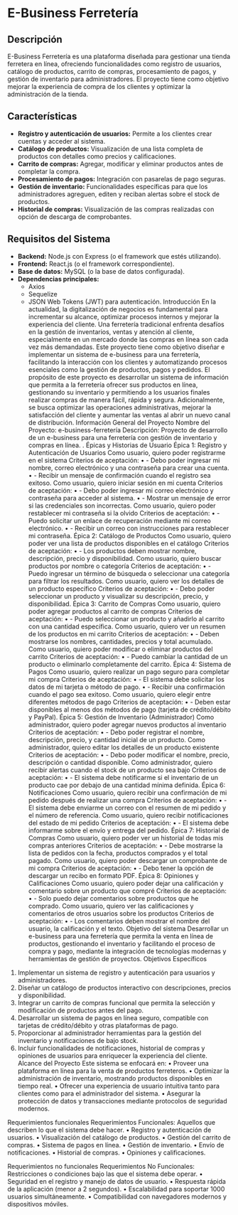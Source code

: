 # E-Business Ferretería
## Descripción
E-Business Ferretería es una plataforma diseñada para gestionar una tienda ferretera en línea, ofreciendo funcionalidades como registro de usuarios, catálogo de productos, carrito de compras, procesamiento de pagos, y gestión de inventario para administradores. El proyecto tiene como objetivo mejorar la experiencia de compra de los clientes y optimizar la administración de la tienda.
## Características
- **Registro y autenticación de usuarios:** Permite a los clientes crear cuentas y acceder al sistema.
- **Catálogo de productos:** Visualización de una lista completa de productos con detalles como precios y calificaciones.
- **Carrito de compras:** Agregar, modificar y eliminar productos antes de completar la compra.
- **Procesamiento de pagos:** Integración con pasarelas de pago seguras.
- **Gestión de inventario:** Funcionalidades específicas para que los administradores agreguen, editen y reciban alertas sobre el stock de productos.
- **Historial de compras:** Visualización de las compras realizadas con opción de descarga de comprobantes.
## Requisitos del Sistema
- **Backend:** Node.js con Express (o el framework que estés utilizando).
- **Frontend:** React.js (o el framework correspondiente).
- **Base de datos:** MySQL (o la base de datos configurada).
- **Dependencias principales:** 
  - Axios
  - Sequelize
  - JSON Web Tokens (JWT) para autenticación.
Introducción
En la actualidad, la digitalización de negocios es fundamental para incrementar su alcance, optimizar procesos internos y mejorar la experiencia del cliente. Una ferretería tradicional enfrenta desafíos en la gestión de inventarios, ventas y atención al cliente, especialmente en un mercado donde las compras en línea son cada vez más demandadas. Este proyecto tiene como objetivo diseñar e implementar un sistema de e-business para una ferretería, facilitando la interacción con los clientes y automatizando procesos esenciales como la gestión de productos, pagos y pedidos.
El propósito de este proyecto es desarrollar un sistema de información que permita a la ferretería ofrecer sus productos en línea, gestionando su inventario y permitiendo a los usuarios finales realizar compras de manera fácil, rápida y segura. Adicionalmente, se busca optimizar las operaciones administrativas, mejorar la satisfacción del cliente y aumentar las ventas al abrir un nuevo canal de distribución.
Información General del Proyecto
Nombre del Proyecto: e-business-ferretería
Descripción: Proyecto de desarrollo de un e-business para una ferretería con gestión de inventario y compras en línea.
. Épicas y Historias de Usuario
Épica 1: Registro y Autenticación de Usuarios
Como usuario, quiero poder registrarme en el sistema
Criterios de aceptación:
•	- Debo poder ingresar mi nombre, correo electrónico y una contraseña para crear una cuenta.
•	- Recibir un mensaje de confirmación cuando el registro sea exitoso.
Como usuario, quiero iniciar sesión en mi cuenta
Criterios de aceptación:
•	- Debo poder ingresar mi correo electrónico y contraseña para acceder al sistema.
•	- Mostrar un mensaje de error si las credenciales son incorrectas.
Como usuario, quiero poder restablecer mi contraseña si la olvido
Criterios de aceptación:
•	- Puedo solicitar un enlace de recuperación mediante mi correo electrónico.
•	- Recibir un correo con instrucciones para restablecer mi contraseña.
Épica 2: Catálogo de Productos
Como usuario, quiero poder ver una lista de productos disponibles en el catálogo
Criterios de aceptación:
•	- Los productos deben mostrar nombre, descripción, precio y disponibilidad.
Como usuario, quiero buscar productos por nombre o categoría
Criterios de aceptación:
•	- Puedo ingresar un término de búsqueda o seleccionar una categoría para filtrar los resultados.
Como usuario, quiero ver los detalles de un producto específico
Criterios de aceptación:
•	- Debo poder seleccionar un producto y visualizar su descripción, precio, y disponibilidad.
Épica 3: Carrito de Compras
Como usuario, quiero poder agregar productos al carrito de compras
Criterios de aceptación:
•	- Puedo seleccionar un producto y añadirlo al carrito con una cantidad específica.
Como usuario, quiero ver un resumen de los productos en mi carrito
Criterios de aceptación:
•	- Deben mostrarse los nombres, cantidades, precios y total acumulado.
Como usuario, quiero poder modificar o eliminar productos del carrito
Criterios de aceptación:
•	- Puedo cambiar la cantidad de un producto o eliminarlo completamente del carrito.
Épica 4: Sistema de Pagos
Como usuario, quiero realizar un pago seguro para completar mi compra
Criterios de aceptación:
•	- El sistema debe solicitar los datos de mi tarjeta o método de pago.
•	- Recibir una confirmación cuando el pago sea exitoso.
Como usuario, quiero elegir entre diferentes métodos de pago
Criterios de aceptación:
•	- Deben estar disponibles al menos dos métodos de pago (tarjeta de crédito/débito y PayPal).
Épica 5: Gestión de Inventario (Administrador)
Como administrador, quiero poder agregar nuevos productos al inventario
Criterios de aceptación:
•	- Debo poder registrar el nombre, descripción, precio, y cantidad inicial de un producto.
Como administrador, quiero editar los detalles de un producto existente
Criterios de aceptación:
•	- Debo poder modificar el nombre, precio, descripción o cantidad disponible.
Como administrador, quiero recibir alertas cuando el stock de un producto sea bajo
Criterios de aceptación:
•	- El sistema debe notificarme si el inventario de un producto cae por debajo de una cantidad mínima definida.
Épica 6: Notificaciones
Como usuario, quiero recibir una confirmación de mi pedido después de realizar una compra
Criterios de aceptación:
•	- El sistema debe enviarme un correo con el resumen de mi pedido y el número de referencia.
Como usuario, quiero recibir notificaciones del estado de mi pedido
Criterios de aceptación:
•	- El sistema debe informarme sobre el envío y entrega del pedido.
Épica 7: Historial de Compras
Como usuario, quiero poder ver un historial de todas mis compras anteriores
Criterios de aceptación:
•	- Debe mostrarse la lista de pedidos con la fecha, productos comprados y el total pagado.
Como usuario, quiero poder descargar un comprobante de mi compra
Criterios de aceptación:
•	- Debo tener la opción de descargar un recibo en formato PDF.
Épica 8: Opiniones y Calificaciones
Como usuario, quiero poder dejar una calificación y comentario sobre un producto que compré
Criterios de aceptación:
•	- Solo puedo dejar comentarios sobre productos que he comprado.
Como usuario, quiero ver las calificaciones y comentarios de otros usuarios sobre los productos
Criterios de aceptación:
•	- Los comentarios deben mostrar el nombre del usuario, la calificación y el texto.
Objetivo del sistema
Desarrollar un e-business para una ferretería que permita la venta en línea de productos, gestionando el inventario y facilitando el proceso de compra y pago, mediante la integración de tecnologías modernas y herramientas de gestión de proyectos.
Objetivos Específicos
1.	Implementar un sistema de registro y autenticación para usuarios y administradores.
2.	Diseñar un catálogo de productos interactivo con descripciones, precios y disponibilidad.
3.	Integrar un carrito de compras funcional que permita la selección y modificación de productos antes del pago.
4.	Desarrollar un sistema de pagos en línea seguro, compatible con tarjetas de crédito/débito y otras plataformas de pago.
5.	Proporcionar al administrador herramientas para la gestión del inventario y notificaciones de bajo stock.
6.	Incluir funcionalidades de notificaciones, historial de compras y opiniones de usuarios para enriquecer la experiencia del cliente.
Alcance del Proyecto
Este sistema se enfocará en:
•	Proveer una plataforma en línea para la venta de productos ferreteros.
•	Optimizar la administración de inventario, mostrando productos disponibles en tiempo real.
•	Ofrecer una experiencia de usuario intuitiva tanto para clientes como para el administrador del sistema.
•	Asegurar la protección de datos y transacciones mediante protocolos de seguridad modernos.


Requerimientos funcionales
Requerimientos Funcionales: Aquellos que describen lo que el sistema debe hacer.
•	Registro y autenticación de usuarios.
•	Visualización del catálogo de productos.
•	Gestión del carrito de compras.
•	Sistema de pagos en línea.
•	Gestión de inventario.
•	Envío de notificaciones.
•	Historial de compras.
•	Opiniones y calificaciones.
 
Requerimientos no funcionales
Requerimientos No Funcionales: Restricciones o condiciones bajo las que el sistema debe operar.
•	Seguridad en el registro y manejo de datos de usuario.
•	Respuesta rápida de la aplicación (menor a 2 segundos).
•	Escalabilidad para soportar 1000 usuarios simultáneamente.
•	Compatibilidad con navegadores modernos y dispositivos móviles.
